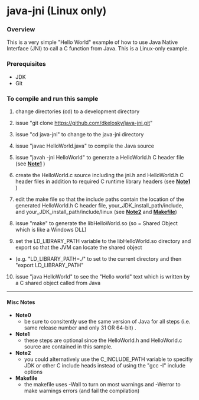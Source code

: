 # java-jni (Linux only)

### Overview 
This is a very simple "Hello World" example of how to use Java Native Interface (JNI) to call a C function from Java.  This is a Linux-only example.

### Prerequisites 
* JDK 
* Git

### To compile and run this sample 

1. change directories (cd) to a development directory

2. issue "git clone https://github.com/dkelosky/java-jni.git"

3. issue "cd java-jni" to change to the java-jni directory

4. issue "javac HelloWorld.java" to compile the Java source

5. issue "javah -jni HelloWorld" to generate a HelloWorld.h C header file (see [**Note1**](#misc-notes) )

6. create the HelloWorld.c source including the jni.h and HelloWorld.h C header files in addition to required C runtime library headers (see [**Note1**](#misc-notes) )

7. edit the make file so that the include paths contain the location of the generated HelloWorld.h C header file, your_JDK_install_path/include, and your_JDK_install_path/include/linux (see [**Note2**](#misc-notes) and [**Makefile**](#misc-notes))

8. issue "make" to generate the libHelloWorld.so (so = Shared Object which is like a Windows DLL)

9. set the LD_LIBRARY_PATH variable to the libHelloWorld.so directory and export so that the JVM can locate the shared object
  * (e.g. "LD_LIBRARY_PATH=./" to set to the current directory and then "export LD_LIBRARY_PATH"

10. issue "java HelloWorld" to see the "Hello world" text which is written by a C shared object called from Java

---

#### Misc Notes

* **Note0**
  * be sure to consitently use the same version of Java for all steps (i.e. same release number and only 31 OR 64-bit) .
* **Note1** 
  * these steps are optional since the HelloWorld.h and HelloWorld.c source are contained in this sample.
* **Note2** 
  * you could alternatively use the C_INCLUDE_PATH variable to specifiy JDK or other C include heads instead of using the "gcc -I" include options
* **Makefile** 
  * the makefile uses -Wall to turn on most warnings and -Werror to make warnings errors (and fail the compilation)
